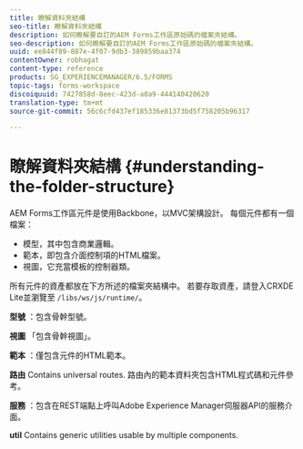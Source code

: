 ```yaml
---
title: 瞭解資料夾結構
seo-title: 瞭解資料夾結構
description: 如何瞭解要自訂的AEM Forms工作區原始碼的檔案夾結構。
seo-description: 如何瞭解要自訂的AEM Forms工作區原始碼的檔案夾結構。
uuid: ee844f89-887e-4f07-9db3-389859baa374
contentOwner: robhagat
content-type: reference
products: SG_EXPERIENCEMANAGER/6.5/FORMS
topic-tags: forms-workspace
discoiquuid: 7427858d-8eec-423d-a0a9-444140420620
translation-type: tm+mt
source-git-commit: 56c6cfd437ef185336e81373bd5f758205b96317

---
```



# 瞭解資料夾結構 {#understanding-the-folder-structure}

AEM Forms工作區元件是使用Backbone，以MVC架構設計。 每個元件都有一個檔案：

* 模型，其中包含商業邏輯。
* 範本，即包含介面控制項的HTML檔案。
* 視圖，它充當模板的控制器類。

所有元件的資產都放在下方所述的檔案夾結構中。 若要存取資產，請登入CRXDE Lite並瀏覽至 `/libs/ws/js/runtime/`。

**型號** ：包含骨幹型號。

**視圖** 「包含骨幹視圖」。

**範本** ：僅包含元件的HTML範本。

**路由** Contains universal routes. 路由內的範本資料夾包含HTML程式碼和元件參考。

**服務** ：包含在REST端點上呼叫Adobe Experience Manager伺服器API的服務介面。

**util** Contains generic utilities usable by multiple components.
